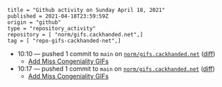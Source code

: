 ```
title = "Github activity on Sunday April 18, 2021"
published = 2021-04-18T23:59:59Z
origin = "github"
type = "repository_activity"
repository = [ "norm/gifs.cackhanded.net",]
tag = [ "repo-gifs-cackhanded-net",]
```

* 10:10 — pushed 1 commit to `main` on [`norm/gifs.cackhanded.net`](https://github.com/norm/gifs.cackhanded.net) ([diff](https://github.com/norm/gifs.cackhanded.net/compare/a25d04a9c14316304226c8a5433838af8f32c69b..0aa9102298dd8830a6b0935f0561921b0f685556))
  * [Add Miss Congeniality GIFs](https://github.com/norm/gifs.cackhanded.net/commit/0aa9102298dd8830a6b0935f0561921b0f685556)
* 10:17 — pushed 1 commit to `main` on [`norm/gifs.cackhanded.net`](https://github.com/norm/gifs.cackhanded.net) ([diff](https://github.com/norm/gifs.cackhanded.net/compare/0aa9102298dd8830a6b0935f0561921b0f685556..4c9998b4bf4b2a650fae4f7a10b3fdfa9d334e8c))
  * [Add Miss Congeniality GIFs](https://github.com/norm/gifs.cackhanded.net/commit/4c9998b4bf4b2a650fae4f7a10b3fdfa9d334e8c)
